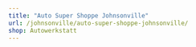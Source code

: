 ```yaml
---
title: "Auto Super Shoppe Johnsonville"
url: /johnsonville/auto-super-shoppe-johnsonville/
shop: Autowerkstatt
---
```

